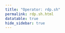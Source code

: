 ```yaml
---
title: "Operator: rdp.sh"
permalink: rdp.sh.html
datatable: true
hide_sidebar: true
---
```


<div>                        <script type="text/javascript">window.PlotlyConfig = {MathJaxConfig: 'local'};</script>
        <script charset="utf-8" src="https://cdn.plot.ly/plotly-2.20.0.min.js"></script>                <div id="3bafdcbe-79c9-4d33-848e-4b321bf825ee" class="plotly-graph-div" style="height:100%; width:100%;"></div>            <script type="text/javascript">                                    window.PLOTLYENV=window.PLOTLYENV || {};                                    if (document.getElementById("3bafdcbe-79c9-4d33-848e-4b321bf825ee")) {                    Plotly.newPlot(                        "3bafdcbe-79c9-4d33-848e-4b321bf825ee",                        [{"name":"exit probability (%)","x":["2022-04-11","2022-04-12","2022-04-13","2022-04-14","2022-04-15","2022-04-16","2022-04-17","2022-04-18","2022-04-19","2022-04-20","2022-04-21","2022-04-22","2022-04-23","2022-04-24","2022-04-25","2022-04-26","2022-04-27","2022-04-28","2022-04-29","2022-04-30","2022-05-01","2022-05-02","2022-05-03","2022-05-04","2022-05-05","2022-05-06","2022-05-07","2022-05-08","2022-05-09","2022-05-10","2022-05-11","2022-05-12","2022-05-13","2022-05-14","2022-05-15","2022-05-16","2022-05-17","2022-05-18","2022-05-19","2022-05-20","2022-05-21","2022-05-22","2022-05-23","2022-05-24","2022-05-25","2022-05-26","2022-05-27","2022-05-28","2022-05-29","2022-05-30","2022-05-31","2022-06-01","2022-06-02","2022-06-03","2022-06-04","2022-06-05","2022-06-06","2022-06-07","2022-06-08","2022-06-09","2022-06-10","2022-06-11","2022-06-12","2022-06-13","2022-06-14","2022-06-15","2022-06-16","2022-06-17","2022-06-18","2022-06-19","2022-06-20","2022-06-21","2022-06-22","2022-06-23","2022-06-24","2022-06-25","2022-06-26","2022-06-27","2022-06-28","2022-06-29","2022-06-30","2022-07-01","2022-07-02","2022-07-03","2022-07-04","2022-07-05","2022-07-06","2022-07-07","2022-07-08","2022-07-09","2022-07-10","2022-07-11","2022-07-12","2022-07-13","2022-07-14","2022-07-15","2022-07-16","2022-07-17","2022-07-18","2022-07-19","2022-07-20","2022-07-21","2022-07-22","2022-07-23","2022-07-24","2022-07-25","2022-07-26","2022-07-27","2022-07-28","2022-07-29","2022-07-30","2022-07-31","2022-08-01","2022-08-02","2022-08-03","2022-08-04","2022-08-05","2022-08-06","2022-08-07","2022-08-08","2022-08-10","2022-08-11","2022-08-12","2022-08-13","2022-08-14","2022-08-15","2022-08-16","2022-08-17","2022-08-18","2022-08-19","2022-08-20","2022-08-21","2022-08-22","2022-08-23","2022-08-24","2022-08-25","2022-08-26","2022-08-27","2022-08-28","2022-08-29","2022-08-30","2022-08-31","2022-09-01","2022-09-02","2022-09-03","2022-09-04","2022-09-05","2022-09-06","2022-09-07","2022-09-08","2022-09-09","2022-09-10","2022-09-11","2022-09-12","2022-09-13","2022-09-14","2022-09-15","2022-09-16","2022-09-17","2022-09-18","2022-09-19","2022-09-20","2022-09-21","2022-09-22","2022-09-23","2022-09-24","2022-09-25","2022-09-26","2022-09-27","2022-09-28","2022-09-29","2022-09-30","2022-10-01","2022-10-02","2022-10-03","2022-10-04","2022-10-05","2022-10-06","2022-10-07","2022-10-08","2022-10-09","2022-10-10","2022-10-11","2022-10-12","2022-10-13","2022-10-14","2022-10-15","2022-10-16","2022-10-17","2022-10-18","2022-10-19","2022-10-20","2022-10-21","2022-10-22","2022-10-23","2022-10-24","2022-10-25","2022-10-26","2022-10-27","2022-10-28","2022-10-29","2022-10-30","2022-10-31","2022-11-01","2022-11-02","2022-11-03","2022-11-04","2022-11-05","2022-11-06","2022-11-07","2022-11-08","2022-11-09","2022-11-10","2022-11-11","2022-11-12","2022-11-13","2022-11-14","2022-11-15","2022-11-16","2022-11-17","2022-11-18","2022-11-19","2022-11-20","2022-11-21","2022-11-22","2022-11-23","2022-11-24","2022-11-25","2022-11-26","2022-11-27","2022-11-28","2022-11-29","2022-11-30","2022-12-01","2022-12-02","2022-12-03","2022-12-04","2022-12-05","2022-12-06","2022-12-07","2022-12-08","2022-12-09","2022-12-10","2022-12-11","2022-12-12","2022-12-13","2022-12-14","2022-12-15","2022-12-16","2022-12-17","2022-12-18","2022-12-19","2022-12-20","2022-12-21","2022-12-22","2022-12-23","2022-12-24","2022-12-25","2022-12-26","2022-12-27","2022-12-28","2022-12-29","2022-12-30","2022-12-31","2023-01-01","2023-01-02","2023-01-03","2023-01-04","2023-01-05","2023-01-06","2023-01-07","2023-01-08","2023-01-09","2023-01-10","2023-01-11","2023-01-12","2023-01-13","2023-01-14","2023-01-15","2023-01-16","2023-01-17","2023-01-18","2023-01-19","2023-01-20","2023-01-21","2023-01-22","2023-01-23","2023-01-24","2023-01-25","2023-01-26","2023-01-27","2023-01-28","2023-01-29","2023-01-30","2023-01-31","2023-02-01","2023-02-02","2023-02-03","2023-02-04","2023-02-05","2023-02-06","2023-02-07","2023-02-08","2023-02-09","2023-02-10","2023-02-11","2023-02-12","2023-02-13","2023-02-14","2023-02-15","2023-02-16","2023-02-17","2023-02-18","2023-02-19","2023-02-20","2023-02-21","2023-02-22","2023-02-23","2023-02-24","2023-02-25","2023-02-26","2023-02-27","2023-02-28","2023-03-01","2023-03-02","2023-03-03","2023-03-04","2023-03-05","2023-03-06","2023-03-07","2023-03-08","2023-03-09","2023-03-10","2023-03-11","2023-03-12","2023-03-13","2023-03-14","2023-03-15","2023-03-16","2023-03-17","2023-03-18","2023-03-19","2023-03-20","2023-03-21","2023-03-22","2023-03-23","2023-03-24","2023-03-25","2023-03-26","2023-03-27","2023-03-28","2023-03-29","2023-03-30","2023-03-31","2023-04-01","2023-04-02","2023-04-03","2023-04-04","2023-04-05","2023-04-06","2023-04-07","2023-04-08","2023-04-09","2023-04-10","2023-04-11","2023-04-12","2023-04-13","2023-04-14","2023-04-15","2023-04-16","2023-04-17","2023-04-18","2023-04-19","2023-04-20","2023-04-21","2023-04-22","2023-04-23","2023-04-24","2023-04-25","2023-04-26","2023-04-27","2023-04-28","2023-04-29","2023-04-30","2023-05-01","2023-05-02","2023-05-03","2023-05-04","2023-05-05","2023-05-06","2023-05-07","2023-05-08","2023-05-09","2023-05-10","2023-05-11","2023-05-12","2023-05-13","2023-05-14","2023-05-15","2023-05-16","2023-05-17","2023-05-18","2023-05-19","2023-05-20","2023-05-21","2023-05-22","2023-05-23","2023-05-24","2023-05-25","2023-05-26","2023-05-27","2023-05-28","2023-05-29","2023-05-30","2023-05-31","2023-06-01","2023-06-02","2023-06-03","2023-06-04","2023-06-05","2023-06-06","2023-06-07","2023-06-08","2023-06-09","2023-06-10","2023-06-11","2023-06-12","2023-06-13","2023-06-14","2023-06-15","2023-06-16","2023-06-17","2023-06-18","2023-06-19","2023-06-20","2023-06-21","2023-06-22","2023-06-23","2023-06-25","2023-06-26","2023-06-27","2023-06-28","2023-06-29","2023-06-30","2023-07-01","2023-07-02","2023-07-03","2023-07-04","2023-07-05","2023-07-06","2023-07-07","2023-07-08","2023-07-09","2023-07-10","2023-07-11","2023-07-12","2023-07-13","2023-07-14","2023-07-15","2023-07-16","2023-07-17","2023-07-18","2023-07-19","2023-07-20","2023-07-21","2023-07-22","2023-07-23","2023-07-24","2023-07-25","2023-07-26","2023-07-27","2023-07-28","2023-07-29","2023-07-30","2023-07-31","2023-08-01","2023-08-02","2023-08-03","2023-08-04","2023-08-05","2023-08-06","2023-08-07","2023-08-08","2023-08-09","2023-08-10","2023-08-11","2023-08-12","2023-08-13","2023-08-14","2023-08-15","2023-08-16","2023-08-17","2023-08-18","2023-08-19","2023-08-20","2023-08-21","2023-08-22","2023-08-23","2023-08-24","2023-08-25","2023-08-26","2023-08-27","2023-08-28","2023-08-29","2023-08-30","2023-08-31","2023-09-01","2023-09-02","2023-09-03","2023-09-04","2023-09-05","2023-09-06","2023-09-07","2023-09-08","2023-09-09","2023-09-10","2023-09-11","2023-09-12","2023-09-13","2023-09-14","2023-09-15","2023-09-16","2023-09-17","2023-09-18"],"y":[0.0,0.0,0.0,0.0,0.0,0.0,0.0,0.0,0.0,0.0,0.0,0.0,0.0,0.0,0.0,0.0,0.0,0.0,0.0,0.0,0.0,0.0,0.0,0.0,0.0,0.0,0.0,0.0,0.0,0.0,0.0,0.0,0.0,0.0,0.0,0.0,0.0,0.0,0.0,0.0,0.0,0.0,0.0,0.0,0.0,0.0,0.0,0.0,0.0,0.0,0.0,0.0,0.0,0.0,0.0,0.0,0.0,0.0,0.0,0.0,0.0,0.0,0.0,0.0,0.0,0.0,0.0,0.0,0.0,0.0,0.0,0.0,0.0,0.0,0.0,0.0,0.0,0.0,0.0,0.0,0.0,0.0,0.0,0.0,0.0,0.0,0.0,0.0,0.0,0.0,0.0,0.0,0.0,0.0,0.0,0.0,0.0,0.0,0.0,0.0,0.0,0.0,0.0,0.0,0.0,0.0,0.0,0.0,0.0,0.0,0.0,0.0,0.0,0.0,0.0,0.0,0.0,0.0,0.0,0.0,0.0,0.0,0.0,0.0,0.0,0.0,0.0,0.0,0.0,0.0,0.0,0.0,0.0,0.0,0.0,0.0,0.0,0.0,0.0,0.0,0.0,0.0,0.0,0.0,0.0,0.0,0.0,0.0,0.0,0.0,0.0,0.0,0.0,0.0,0.0,0.0,0.0,0.0,0.0,0.0,0.0,0.0,0.0,0.0,0.0,0.0,0.0,0.0,0.0,0.0,0.0,0.0,0.0,0.0,0.0,0.0,0.0,0.0,0.0,0.0,0.0,0.0,0.0,0.0,0.0,0.0,0.0,0.0,0.0,0.0,0.0,0.0,0.0,0.0,0.0,0.0,0.0,0.0,0.0,0.0,0.0,0.0,0.0,0.0,0.0,0.0,0.0,0.0,0.0,0.0,0.0,0.0,0.0,0.0,0.0,0.0,0.0,0.0,0.0,0.0,0.0,0.0,0.0,0.0,0.0,0.0,0.0,0.0,0.0,0.0,0.0,0.0,0.0,0.0,0.0,0.0,0.0,0.0,0.0,0.0,0.0,0.0,0.0,0.0,0.0,0.0,0.0,0.0,0.0,0.0,0.0,0.0,0.0,0.0,0.0,0.0,0.0,0.0,0.0,0.0,0.0,0.0,0.0,0.0,0.0,0.0,0.0,0.0,0.0,0.0,0.0,0.0,0.0,0.0,0.0,0.0,0.0,0.0,0.0,0.0,0.0,0.0,0.0,0.0,0.0,0.0,0.0,0.0,0.0,0.0,0.0,0.0,0.0,0.0,0.0,0.0,0.0,0.0,0.0,0.0,0.0,0.0,0.0,0.0,0.0,0.0,0.0,0.0,0.0,0.0,0.0,0.0,0.0,0.0,0.0,0.0,0.0,0.0,0.0,0.0,0.0,0.0,0.0,0.0,0.0,0.0,0.0,0.0,0.0,0.0,0.0,0.0,0.0,0.0,0.0,0.0,0.0,0.0,0.0,0.0,0.0,0.0,0.0,0.0,0.0,0.0,0.0,0.0,0.0,0.0,0.0,0.0,0.0,0.0,0.0,0.0,0.0,0.0,0.0,0.0,0.0,0.0,0.0,0.0,0.0,0.0,0.0,0.0,0.0,0.0,0.0,0.0,0.0,0.0,0.0,0.0,0.0,0.0,0.0,0.0,0.0,0.0,0.0,0.0,0.0,0.0,0.0,0.0,0.0,0.0,0.0,0.0,0.0,0.0,0.0,0.0,0.0,0.0,0.0,0.0,0.0,0.0,0.0,0.0,0.0,0.0,0.0,0.0,0.0,0.0,0.0,0.0,0.0,0.0,0.0,0.0,0.0,0.0,0.0,0.0,0.0,0.0,0.0,0.0,0.0,0.0,0.0,0.0,0.0,0.0,0.0,0.0,0.0,0.0,0.0,0.0,0.0,0.0,0.0,0.0,0.0,0.0,0.0,0.0,0.0,0.0,0.0,0.0,0.0,0.0,0.0,0.0,0.0,0.0,0.0,0.0,0.0,0.0,0.0,0.0,0.0,0.0,0.0,0.0,0.0,0.0,0.0,0.0,0.0,0.0,0.0,0.0,0.0,0.0,0.0,0.0,0.0,0.0,0.0,0.0,0.0,0.0,0.0,0.0,0.0,0.0,0.0,0.0,0.0,0.0,0.0,0.0,0.0,0.0,0.0,0.0,0.0,0.0,0.0,0.0,0.0,0.0,0.0,0.0,0.0,0.0,0.0,0.0,0.0,0.0,0.0,0.0,0.0,0.0,0.0,0.0,0.0,0.0,0.0,0.0,0.0,0.0,0.0,0.0],"type":"scatter","xaxis":"x","yaxis":"y"},{"name":"guard probability (%)","x":["2022-04-11","2022-04-12","2022-04-13","2022-04-14","2022-04-15","2022-04-16","2022-04-17","2022-04-18","2022-04-19","2022-04-20","2022-04-21","2022-04-22","2022-04-23","2022-04-24","2022-04-25","2022-04-26","2022-04-27","2022-04-28","2022-04-29","2022-04-30","2022-05-01","2022-05-02","2022-05-03","2022-05-04","2022-05-05","2022-05-06","2022-05-07","2022-05-08","2022-05-09","2022-05-10","2022-05-11","2022-05-12","2022-05-13","2022-05-14","2022-05-15","2022-05-16","2022-05-17","2022-05-18","2022-05-19","2022-05-20","2022-05-21","2022-05-22","2022-05-23","2022-05-24","2022-05-25","2022-05-26","2022-05-27","2022-05-28","2022-05-29","2022-05-30","2022-05-31","2022-06-01","2022-06-02","2022-06-03","2022-06-04","2022-06-05","2022-06-06","2022-06-07","2022-06-08","2022-06-09","2022-06-10","2022-06-11","2022-06-12","2022-06-13","2022-06-14","2022-06-15","2022-06-16","2022-06-17","2022-06-18","2022-06-19","2022-06-20","2022-06-21","2022-06-22","2022-06-23","2022-06-24","2022-06-25","2022-06-26","2022-06-27","2022-06-28","2022-06-29","2022-06-30","2022-07-01","2022-07-02","2022-07-03","2022-07-04","2022-07-05","2022-07-06","2022-07-07","2022-07-08","2022-07-09","2022-07-10","2022-07-11","2022-07-12","2022-07-13","2022-07-14","2022-07-15","2022-07-16","2022-07-17","2022-07-18","2022-07-19","2022-07-20","2022-07-21","2022-07-22","2022-07-23","2022-07-24","2022-07-25","2022-07-26","2022-07-27","2022-07-28","2022-07-29","2022-07-30","2022-07-31","2022-08-01","2022-08-02","2022-08-03","2022-08-04","2022-08-05","2022-08-06","2022-08-07","2022-08-08","2022-08-10","2022-08-11","2022-08-12","2022-08-13","2022-08-14","2022-08-15","2022-08-16","2022-08-17","2022-08-18","2022-08-19","2022-08-20","2022-08-21","2022-08-22","2022-08-23","2022-08-24","2022-08-25","2022-08-26","2022-08-27","2022-08-28","2022-08-29","2022-08-30","2022-08-31","2022-09-01","2022-09-02","2022-09-03","2022-09-04","2022-09-05","2022-09-06","2022-09-07","2022-09-08","2022-09-09","2022-09-10","2022-09-11","2022-09-12","2022-09-13","2022-09-14","2022-09-15","2022-09-16","2022-09-17","2022-09-18","2022-09-19","2022-09-20","2022-09-21","2022-09-22","2022-09-23","2022-09-24","2022-09-25","2022-09-26","2022-09-27","2022-09-28","2022-09-29","2022-09-30","2022-10-01","2022-10-02","2022-10-03","2022-10-04","2022-10-05","2022-10-06","2022-10-07","2022-10-08","2022-10-09","2022-10-10","2022-10-11","2022-10-12","2022-10-13","2022-10-14","2022-10-15","2022-10-16","2022-10-17","2022-10-18","2022-10-19","2022-10-20","2022-10-21","2022-10-22","2022-10-23","2022-10-24","2022-10-25","2022-10-26","2022-10-27","2022-10-28","2022-10-29","2022-10-30","2022-10-31","2022-11-01","2022-11-02","2022-11-03","2022-11-04","2022-11-05","2022-11-06","2022-11-07","2022-11-08","2022-11-09","2022-11-10","2022-11-11","2022-11-12","2022-11-13","2022-11-14","2022-11-15","2022-11-16","2022-11-17","2022-11-18","2022-11-19","2022-11-20","2022-11-21","2022-11-22","2022-11-23","2022-11-24","2022-11-25","2022-11-26","2022-11-27","2022-11-28","2022-11-29","2022-11-30","2022-12-01","2022-12-02","2022-12-03","2022-12-04","2022-12-05","2022-12-06","2022-12-07","2022-12-08","2022-12-09","2022-12-10","2022-12-11","2022-12-12","2022-12-13","2022-12-14","2022-12-15","2022-12-16","2022-12-17","2022-12-18","2022-12-19","2022-12-20","2022-12-21","2022-12-22","2022-12-23","2022-12-24","2022-12-25","2022-12-26","2022-12-27","2022-12-28","2022-12-29","2022-12-30","2022-12-31","2023-01-01","2023-01-02","2023-01-03","2023-01-04","2023-01-05","2023-01-06","2023-01-07","2023-01-08","2023-01-09","2023-01-10","2023-01-11","2023-01-12","2023-01-13","2023-01-14","2023-01-15","2023-01-16","2023-01-17","2023-01-18","2023-01-19","2023-01-20","2023-01-21","2023-01-22","2023-01-23","2023-01-24","2023-01-25","2023-01-26","2023-01-27","2023-01-28","2023-01-29","2023-01-30","2023-01-31","2023-02-01","2023-02-02","2023-02-03","2023-02-04","2023-02-05","2023-02-06","2023-02-07","2023-02-08","2023-02-09","2023-02-10","2023-02-11","2023-02-12","2023-02-13","2023-02-14","2023-02-15","2023-02-16","2023-02-17","2023-02-18","2023-02-19","2023-02-20","2023-02-21","2023-02-22","2023-02-23","2023-02-24","2023-02-25","2023-02-26","2023-02-27","2023-02-28","2023-03-01","2023-03-02","2023-03-03","2023-03-04","2023-03-05","2023-03-06","2023-03-07","2023-03-08","2023-03-09","2023-03-10","2023-03-11","2023-03-12","2023-03-13","2023-03-14","2023-03-15","2023-03-16","2023-03-17","2023-03-18","2023-03-19","2023-03-20","2023-03-21","2023-03-22","2023-03-23","2023-03-24","2023-03-25","2023-03-26","2023-03-27","2023-03-28","2023-03-29","2023-03-30","2023-03-31","2023-04-01","2023-04-02","2023-04-03","2023-04-04","2023-04-05","2023-04-06","2023-04-07","2023-04-08","2023-04-09","2023-04-10","2023-04-11","2023-04-12","2023-04-13","2023-04-14","2023-04-15","2023-04-16","2023-04-17","2023-04-18","2023-04-19","2023-04-20","2023-04-21","2023-04-22","2023-04-23","2023-04-24","2023-04-25","2023-04-26","2023-04-27","2023-04-28","2023-04-29","2023-04-30","2023-05-01","2023-05-02","2023-05-03","2023-05-04","2023-05-05","2023-05-06","2023-05-07","2023-05-08","2023-05-09","2023-05-10","2023-05-11","2023-05-12","2023-05-13","2023-05-14","2023-05-15","2023-05-16","2023-05-17","2023-05-18","2023-05-19","2023-05-20","2023-05-21","2023-05-22","2023-05-23","2023-05-24","2023-05-25","2023-05-26","2023-05-27","2023-05-28","2023-05-29","2023-05-30","2023-05-31","2023-06-01","2023-06-02","2023-06-03","2023-06-04","2023-06-05","2023-06-06","2023-06-07","2023-06-08","2023-06-09","2023-06-10","2023-06-11","2023-06-12","2023-06-13","2023-06-14","2023-06-15","2023-06-16","2023-06-17","2023-06-18","2023-06-19","2023-06-20","2023-06-21","2023-06-22","2023-06-23","2023-06-25","2023-06-26","2023-06-27","2023-06-28","2023-06-29","2023-06-30","2023-07-01","2023-07-02","2023-07-03","2023-07-04","2023-07-05","2023-07-06","2023-07-07","2023-07-08","2023-07-09","2023-07-10","2023-07-11","2023-07-12","2023-07-13","2023-07-14","2023-07-15","2023-07-16","2023-07-17","2023-07-18","2023-07-19","2023-07-20","2023-07-21","2023-07-22","2023-07-23","2023-07-24","2023-07-25","2023-07-26","2023-07-27","2023-07-28","2023-07-29","2023-07-30","2023-07-31","2023-08-01","2023-08-02","2023-08-03","2023-08-04","2023-08-05","2023-08-06","2023-08-07","2023-08-08","2023-08-09","2023-08-10","2023-08-11","2023-08-12","2023-08-13","2023-08-14","2023-08-15","2023-08-16","2023-08-17","2023-08-18","2023-08-19","2023-08-20","2023-08-21","2023-08-22","2023-08-23","2023-08-24","2023-08-25","2023-08-26","2023-08-27","2023-08-28","2023-08-29","2023-08-30","2023-08-31","2023-09-01","2023-09-02","2023-09-03","2023-09-04","2023-09-05","2023-09-06","2023-09-07","2023-09-08","2023-09-09","2023-09-10","2023-09-11","2023-09-12","2023-09-13","2023-09-14","2023-09-15","2023-09-16","2023-09-17","2023-09-18"],"y":[0.0,0.0,0.0,0.0,0.0,0.0,0.0,0.0,0.59,0.94,1.11,1.15,1.18,1.19,1.41,1.46,1.55,1.7,1.66,1.65,1.65,1.61,1.62,1.64,1.64,1.61,1.54,1.47,1.45,1.45,1.38,1.37,1.27,1.24,1.17,1.22,1.2,1.19,1.15,1.22,1.25,1.22,1.21,1.19,1.22,1.18,1.19,1.2,1.19,1.11,1.13,1.07,1.11,1.12,1.11,1.14,1.13,0.78,0.74,0.73,0.0,0.01,0.01,0.01,0.01,0.01,0.01,0.01,0.01,0.01,0.01,0.01,0.02,0.03,0.04,0.72,0.74,0.85,0.91,0.9,0.87,0.85,0.87,0.83,0.73,0.69,0.66,0.64,0.72,0.67,0.67,0.62,0.58,0.6,0.62,0.63,0.62,0.64,0.62,0.61,0.59,0.61,0.63,0.66,0.68,0.64,0.67,0.67,0.61,0.63,0.63,0.6,0.6,0.65,0.68,0.7,0.68,0.68,0.66,0.63,0.65,0.66,0.65,0.64,0.61,0.62,0.59,0.59,0.59,0.61,0.62,0.59,0.56,0.55,0.52,0.53,0.51,0.51,0.5,0.5,0.5,0.49,0.5,0.5,0.51,0.5,0.5,0.54,0.56,0.59,0.6,0.52,0.47,0.43,0.41,0.42,0.41,0.43,0.44,0.44,0.44,0.45,0.43,0.42,0.41,0.39,0.39,0.39,0.41,0.42,0.43,0.46,0.55,0.58,0.62,0.62,0.67,0.55,0.59,0.58,0.63,0.6,0.62,0.6,0.52,0.5,0.31,0.31,0.3,0.3,0.28,0.32,0.28,0.29,0.26,0.27,0.24,0.25,0.23,0.23,0.25,0.31,0.36,0.34,0.27,0.26,0.32,0.37,0.37,0.39,0.39,0.21,0.18,0.17,0.19,0.2,0.21,0.22,0.26,0.28,0.29,0.27,0.3,0.07,0.07,0.07,0.2,0.16,0.15,0.27,0.28,0.27,0.28,0.27,0.28,0.29,0.31,0.3,0.31,0.28,0.27,0.24,0.3,0.29,0.31,0.3,0.24,0.23,0.2,0.0,0.0,0.0,0.0,0.0,0.0,0.0,0.0,0.0,0.0,0.0,0.0,0.0,0.0,0.19,0.24,0.24,0.21,0.21,0.21,0.23,0.23,0.22,0.29,0.28,0.27,0.25,0.26,0.17,0.17,0.18,0.18,0.17,0.17,0.17,0.17,0.16,0.16,0.17,0.19,0.19,0.18,0.23,0.29,0.28,0.26,0.26,0.24,0.25,0.25,0.26,0.27,0.29,0.3,0.29,0.3,0.31,0.32,0.32,0.35,0.35,0.34,0.37,0.38,0.41,0.42,0.44,0.43,0.44,0.45,0.53,0.63,0.84,0.78,0.83,0.86,1.01,1.19,1.21,1.23,1.2,1.21,1.14,1.07,1.03,1.01,1.04,0.86,0.96,0.92,0.9,0.98,0.93,0.99,0.92,0.86,0.81,0.7,0.75,0.75,0.74,0.68,0.64,0.63,0.62,0.61,0.62,0.61,0.6,0.61,0.62,0.71,0.68,0.72,0.71,0.68,0.66,0.65,0.61,0.61,0.59,0.57,0.56,0.57,0.53,0.51,0.5,0.5,0.5,0.5,0.49,0.47,0.47,0.52,0.53,0.53,0.52,0.46,0.52,0.45,0.44,0.43,0.4,0.4,0.41,0.4,0.4,0.4,0.41,0.41,0.41,0.43,0.42,0.44,0.46,0.45,0.45,0.46,0.44,0.42,0.41,0.4,0.41,0.41,0.41,0.42,0.42,0.42,0.43,0.46,0.44,0.47,0.5,0.51,0.5,0.5,0.5,0.47,0.47,0.41,0.46,0.47,0.57,0.5,0.74,0.85,0.86,0.86,0.87,0.94,0.88,0.92,0.9,0.91,0.93,0.89,0.88,0.87,0.85,0.87,0.87,0.87,0.92,0.94,0.89,0.87,0.86,0.95,0.86,0.99,0.98,1.0,1.0,0.98,0.99,0.98,0.96,1.0,0.98,0.95,0.89,2.1,2.06,2.01,1.94,1.96,1.96,1.92,1.75,1.69,1.63,1.61,1.59,1.6,1.6,1.41,1.41,1.43,1.46,1.43,1.42,1.4,1.46,1.43,1.42,1.36,1.36,1.38,1.4,1.44,1.45,1.52,1.56,1.54,1.55,1.63,1.58,1.54,1.54,1.5,1.53,1.54,1.58,1.56,1.79,1.48,1.44,1.39,1.39,1.31,1.29,1.23,1.21,1.2,1.23],"type":"scatter","xaxis":"x","yaxis":"y"},{"name":"advertised bandwidth","x":["2022-04-11","2022-04-12","2022-04-13","2022-04-14","2022-04-15","2022-04-16","2022-04-17","2022-04-18","2022-04-19","2022-04-20","2022-04-21","2022-04-22","2022-04-23","2022-04-24","2022-04-25","2022-04-26","2022-04-27","2022-04-28","2022-04-29","2022-04-30","2022-05-01","2022-05-02","2022-05-03","2022-05-04","2022-05-05","2022-05-06","2022-05-07","2022-05-08","2022-05-09","2022-05-10","2022-05-11","2022-05-12","2022-05-13","2022-05-14","2022-05-15","2022-05-16","2022-05-17","2022-05-18","2022-05-19","2022-05-20","2022-05-21","2022-05-22","2022-05-23","2022-05-24","2022-05-25","2022-05-26","2022-05-27","2022-05-28","2022-05-29","2022-05-30","2022-05-31","2022-06-01","2022-06-02","2022-06-03","2022-06-04","2022-06-05","2022-06-06","2022-06-07","2022-06-08","2022-06-09","2022-06-10","2022-06-11","2022-06-12","2022-06-13","2022-06-14","2022-06-15","2022-06-16","2022-06-17","2022-06-18","2022-06-19","2022-06-20","2022-06-21","2022-06-22","2022-06-23","2022-06-24","2022-06-25","2022-06-26","2022-06-27","2022-06-28","2022-06-29","2022-06-30","2022-07-01","2022-07-02","2022-07-03","2022-07-04","2022-07-05","2022-07-06","2022-07-07","2022-07-08","2022-07-09","2022-07-10","2022-07-11","2022-07-12","2022-07-13","2022-07-14","2022-07-15","2022-07-16","2022-07-17","2022-07-18","2022-07-19","2022-07-20","2022-07-21","2022-07-22","2022-07-23","2022-07-24","2022-07-25","2022-07-26","2022-07-27","2022-07-28","2022-07-29","2022-07-30","2022-07-31","2022-08-01","2022-08-02","2022-08-03","2022-08-04","2022-08-05","2022-08-06","2022-08-07","2022-08-08","2022-08-10","2022-08-11","2022-08-12","2022-08-13","2022-08-14","2022-08-15","2022-08-16","2022-08-17","2022-08-18","2022-08-19","2022-08-20","2022-08-21","2022-08-22","2022-08-23","2022-08-24","2022-08-25","2022-08-26","2022-08-27","2022-08-28","2022-08-29","2022-08-30","2022-08-31","2022-09-01","2022-09-02","2022-09-03","2022-09-04","2022-09-05","2022-09-06","2022-09-07","2022-09-08","2022-09-09","2022-09-10","2022-09-11","2022-09-12","2022-09-13","2022-09-14","2022-09-15","2022-09-16","2022-09-17","2022-09-18","2022-09-19","2022-09-20","2022-09-21","2022-09-22","2022-09-23","2022-09-24","2022-09-25","2022-09-26","2022-09-27","2022-09-28","2022-09-29","2022-09-30","2022-10-01","2022-10-02","2022-10-03","2022-10-04","2022-10-05","2022-10-06","2022-10-07","2022-10-08","2022-10-09","2022-10-10","2022-10-11","2022-10-12","2022-10-13","2022-10-14","2022-10-15","2022-10-16","2022-10-17","2022-10-18","2022-10-19","2022-10-20","2022-10-21","2022-10-22","2022-10-23","2022-10-24","2022-10-25","2022-10-26","2022-10-27","2022-10-28","2022-10-29","2022-10-30","2022-10-31","2022-11-01","2022-11-02","2022-11-03","2022-11-04","2022-11-05","2022-11-06","2022-11-07","2022-11-08","2022-11-09","2022-11-10","2022-11-11","2022-11-12","2022-11-13","2022-11-14","2022-11-15","2022-11-16","2022-11-17","2022-11-18","2022-11-19","2022-11-20","2022-11-21","2022-11-22","2022-11-23","2022-11-24","2022-11-25","2022-11-26","2022-11-27","2022-11-28","2022-11-29","2022-11-30","2022-12-01","2022-12-02","2022-12-03","2022-12-04","2022-12-05","2022-12-06","2022-12-07","2022-12-08","2022-12-09","2022-12-10","2022-12-11","2022-12-12","2022-12-13","2022-12-14","2022-12-15","2022-12-16","2022-12-17","2022-12-18","2022-12-19","2022-12-20","2022-12-21","2022-12-22","2022-12-23","2022-12-24","2022-12-25","2022-12-26","2022-12-27","2022-12-28","2022-12-29","2022-12-30","2022-12-31","2023-01-01","2023-01-02","2023-01-03","2023-01-04","2023-01-05","2023-01-06","2023-01-07","2023-01-08","2023-01-09","2023-01-10","2023-01-11","2023-01-12","2023-01-13","2023-01-14","2023-01-15","2023-01-16","2023-01-17","2023-01-18","2023-01-19","2023-01-20","2023-01-21","2023-01-22","2023-01-23","2023-01-24","2023-01-25","2023-01-26","2023-01-27","2023-01-28","2023-01-29","2023-01-30","2023-01-31","2023-02-01","2023-02-02","2023-02-03","2023-02-04","2023-02-05","2023-02-06","2023-02-07","2023-02-08","2023-02-09","2023-02-10","2023-02-11","2023-02-12","2023-02-13","2023-02-14","2023-02-15","2023-02-16","2023-02-17","2023-02-18","2023-02-19","2023-02-20","2023-02-21","2023-02-22","2023-02-23","2023-02-24","2023-02-25","2023-02-26","2023-02-27","2023-02-28","2023-03-01","2023-03-02","2023-03-03","2023-03-04","2023-03-05","2023-03-06","2023-03-07","2023-03-08","2023-03-09","2023-03-10","2023-03-11","2023-03-12","2023-03-13","2023-03-14","2023-03-15","2023-03-16","2023-03-17","2023-03-18","2023-03-19","2023-03-20","2023-03-21","2023-03-22","2023-03-23","2023-03-24","2023-03-25","2023-03-26","2023-03-27","2023-03-28","2023-03-29","2023-03-30","2023-03-31","2023-04-01","2023-04-02","2023-04-03","2023-04-04","2023-04-05","2023-04-06","2023-04-07","2023-04-08","2023-04-09","2023-04-10","2023-04-11","2023-04-12","2023-04-13","2023-04-14","2023-04-15","2023-04-16","2023-04-17","2023-04-18","2023-04-19","2023-04-20","2023-04-21","2023-04-22","2023-04-23","2023-04-24","2023-04-25","2023-04-26","2023-04-27","2023-04-28","2023-04-29","2023-04-30","2023-05-01","2023-05-02","2023-05-03","2023-05-04","2023-05-05","2023-05-06","2023-05-07","2023-05-08","2023-05-09","2023-05-10","2023-05-11","2023-05-12","2023-05-13","2023-05-14","2023-05-15","2023-05-16","2023-05-17","2023-05-18","2023-05-19","2023-05-20","2023-05-21","2023-05-22","2023-05-23","2023-05-24","2023-05-25","2023-05-26","2023-05-27","2023-05-28","2023-05-29","2023-05-30","2023-05-31","2023-06-01","2023-06-02","2023-06-03","2023-06-04","2023-06-05","2023-06-06","2023-06-07","2023-06-08","2023-06-09","2023-06-10","2023-06-11","2023-06-12","2023-06-13","2023-06-14","2023-06-15","2023-06-16","2023-06-17","2023-06-18","2023-06-19","2023-06-20","2023-06-21","2023-06-22","2023-06-23","2023-06-25","2023-06-26","2023-06-27","2023-06-28","2023-06-29","2023-06-30","2023-07-01","2023-07-02","2023-07-03","2023-07-04","2023-07-05","2023-07-06","2023-07-07","2023-07-08","2023-07-09","2023-07-10","2023-07-11","2023-07-12","2023-07-13","2023-07-14","2023-07-15","2023-07-16","2023-07-17","2023-07-18","2023-07-19","2023-07-20","2023-07-21","2023-07-22","2023-07-23","2023-07-24","2023-07-25","2023-07-26","2023-07-27","2023-07-28","2023-07-29","2023-07-30","2023-07-31","2023-08-01","2023-08-02","2023-08-03","2023-08-04","2023-08-05","2023-08-06","2023-08-07","2023-08-08","2023-08-09","2023-08-10","2023-08-11","2023-08-12","2023-08-13","2023-08-14","2023-08-15","2023-08-16","2023-08-17","2023-08-18","2023-08-19","2023-08-20","2023-08-21","2023-08-22","2023-08-23","2023-08-24","2023-08-25","2023-08-26","2023-08-27","2023-08-28","2023-08-29","2023-08-30","2023-08-31","2023-09-01","2023-09-02","2023-09-03","2023-09-04","2023-09-05","2023-09-06","2023-09-07","2023-09-08","2023-09-09","2023-09-10","2023-09-11","2023-09-12","2023-09-13","2023-09-14","2023-09-15","2023-09-16","2023-09-17","2023-09-18"],"y":[0.0,0.31,0.49,0.72,1.04,1.37,1.7,2.25,2.62,3.02,3.27,3.4,3.4,3.46,4.39,4.91,5.5,5.52,5.52,5.49,5.52,5.33,5.32,5.33,5.33,5.1,4.8,4.79,4.76,4.67,4.55,4.17,4.15,3.92,4.14,4.11,4.13,4.2,4.16,4.81,4.78,4.78,4.79,4.77,4.68,4.69,4.84,4.84,4.79,4.5,4.45,4.91,4.91,4.91,4.9,4.78,4.12,4.15,4.15,4.07,4.07,4.07,4.07,4.07,2.83,2.83,2.83,0.08,0.26,0.38,0.79,0.85,1.01,1.44,2.56,2.77,3.32,3.42,3.42,3.42,3.43,3.38,3.29,3.15,3.15,2.96,2.75,2.79,2.64,2.7,2.57,2.54,2.42,2.5,2.61,2.73,2.73,2.76,2.65,2.65,2.63,2.59,2.47,2.51,2.6,2.58,2.58,2.57,2.42,2.49,2.45,2.45,2.62,2.73,2.91,2.99,2.99,2.85,2.8,2.6,2.93,2.99,2.95,3.0,3.04,2.88,3.03,3.04,3.1,2.97,2.95,2.86,2.81,2.61,2.66,2.66,2.77,2.77,2.7,2.91,2.94,2.92,2.9,2.95,2.78,2.63,2.64,2.63,2.61,2.5,2.27,2.27,2.13,2.09,2.09,2.21,2.21,2.23,2.2,2.09,2.05,1.91,1.9,1.88,1.77,1.82,1.9,1.9,2.03,2.06,2.48,2.68,2.72,2.72,2.71,2.68,2.31,2.45,2.52,2.66,2.71,2.71,2.66,2.61,2.28,2.13,2.16,2.16,2.15,2.11,2.09,2.05,2.09,1.43,1.33,1.31,1.33,1.35,1.29,1.32,1.49,1.54,1.55,1.6,1.63,1.65,1.57,1.57,1.5,1.85,1.83,1.9,1.94,2.01,2.06,2.14,2.14,2.38,1.88,1.89,1.89,1.89,1.86,1.7,1.62,1.56,1.66,1.59,1.58,1.66,1.93,1.95,2.02,2.31,2.45,2.44,2.66,2.76,2.74,2.74,2.69,2.69,2.8,2.66,2.64,2.55,2.61,2.43,2.5,2.5,2.07,2.11,2.32,2.29,2.36,2.32,2.31,2.33,2.33,2.31,2.29,2.34,2.27,2.26,2.17,1.99,1.92,1.86,2.11,2.11,2.12,2.12,2.12,2.04,1.97,2.01,1.9,2.02,2.11,2.13,2.16,2.14,2.13,2.1,2.13,2.31,2.4,2.43,2.54,2.39,2.57,2.5,2.47,2.32,2.27,2.19,2.23,2.24,2.29,2.31,2.34,2.38,2.27,2.21,2.24,2.33,2.26,2.49,2.51,2.51,2.42,2.72,2.71,2.76,2.81,2.94,2.77,2.92,3.15,3.63,3.82,3.85,3.8,3.73,4.81,5.82,6.06,6.24,6.28,6.23,6.19,5.91,5.57,4.94,4.86,4.58,4.64,3.94,3.97,4.3,4.35,4.34,4.36,4.16,3.5,3.5,3.37,3.37,3.37,3.1,2.86,2.87,2.88,2.8,2.79,2.8,2.75,2.64,2.9,3.36,3.36,3.31,3.3,3.01,2.96,2.99,2.99,2.98,2.98,2.87,2.8,2.69,2.6,2.54,2.59,2.58,2.58,2.58,2.52,2.54,2.51,2.43,2.57,2.44,2.44,2.64,2.64,2.59,2.54,2.49,2.42,2.39,2.43,2.43,2.43,2.36,2.26,2.32,2.3,2.3,2.42,2.44,2.73,2.73,2.73,2.69,2.47,2.31,2.29,2.31,2.28,2.31,2.41,2.41,2.43,2.42,2.42,2.4,2.45,2.49,2.45,2.74,2.74,2.77,2.79,2.62,3.09,3.06,2.98,3.39,3.39,3.81,3.85,3.95,3.96,4.03,4.08,4.25,4.64,5.14,5.13,5.16,5.13,4.92,4.79,4.57,4.06,4.19,4.26,4.28,4.27,4.26,4.01,3.99,3.97,4.35,4.49,4.66,4.72,4.72,4.83,4.54,4.7,6.99,7.11,7.31,8.8,8.82,8.98,10.27,10.22,10.54,10.64,10.82,10.82,10.2,10.17,9.76,9.09,9.14,9.08,9.03,8.83,9.04,9.04,9.08,8.97,8.8,8.84,8.76,7.79,7.71,7.52,7.47,7.39,7.33,7.39,7.54,7.91,8.2,8.27,8.15,8.25,8.22,8.0,7.72,7.78,7.91,8.3,8.41,8.89,8.89,8.92,9.53,10.18,10.05,10.12,10.1,9.83,9.44,8.53,8.19,8.25,8.31],"type":"scatter","xaxis":"x","yaxis":"y2"}],                        {"template":{"data":{"histogram2dcontour":[{"type":"histogram2dcontour","colorbar":{"outlinewidth":0,"ticks":""},"colorscale":[[0.0,"#0d0887"],[0.1111111111111111,"#46039f"],[0.2222222222222222,"#7201a8"],[0.3333333333333333,"#9c179e"],[0.4444444444444444,"#bd3786"],[0.5555555555555556,"#d8576b"],[0.6666666666666666,"#ed7953"],[0.7777777777777778,"#fb9f3a"],[0.8888888888888888,"#fdca26"],[1.0,"#f0f921"]]}],"choropleth":[{"type":"choropleth","colorbar":{"outlinewidth":0,"ticks":""}}],"histogram2d":[{"type":"histogram2d","colorbar":{"outlinewidth":0,"ticks":""},"colorscale":[[0.0,"#0d0887"],[0.1111111111111111,"#46039f"],[0.2222222222222222,"#7201a8"],[0.3333333333333333,"#9c179e"],[0.4444444444444444,"#bd3786"],[0.5555555555555556,"#d8576b"],[0.6666666666666666,"#ed7953"],[0.7777777777777778,"#fb9f3a"],[0.8888888888888888,"#fdca26"],[1.0,"#f0f921"]]}],"heatmap":[{"type":"heatmap","colorbar":{"outlinewidth":0,"ticks":""},"colorscale":[[0.0,"#0d0887"],[0.1111111111111111,"#46039f"],[0.2222222222222222,"#7201a8"],[0.3333333333333333,"#9c179e"],[0.4444444444444444,"#bd3786"],[0.5555555555555556,"#d8576b"],[0.6666666666666666,"#ed7953"],[0.7777777777777778,"#fb9f3a"],[0.8888888888888888,"#fdca26"],[1.0,"#f0f921"]]}],"heatmapgl":[{"type":"heatmapgl","colorbar":{"outlinewidth":0,"ticks":""},"colorscale":[[0.0,"#0d0887"],[0.1111111111111111,"#46039f"],[0.2222222222222222,"#7201a8"],[0.3333333333333333,"#9c179e"],[0.4444444444444444,"#bd3786"],[0.5555555555555556,"#d8576b"],[0.6666666666666666,"#ed7953"],[0.7777777777777778,"#fb9f3a"],[0.8888888888888888,"#fdca26"],[1.0,"#f0f921"]]}],"contourcarpet":[{"type":"contourcarpet","colorbar":{"outlinewidth":0,"ticks":""}}],"contour":[{"type":"contour","colorbar":{"outlinewidth":0,"ticks":""},"colorscale":[[0.0,"#0d0887"],[0.1111111111111111,"#46039f"],[0.2222222222222222,"#7201a8"],[0.3333333333333333,"#9c179e"],[0.4444444444444444,"#bd3786"],[0.5555555555555556,"#d8576b"],[0.6666666666666666,"#ed7953"],[0.7777777777777778,"#fb9f3a"],[0.8888888888888888,"#fdca26"],[1.0,"#f0f921"]]}],"surface":[{"type":"surface","colorbar":{"outlinewidth":0,"ticks":""},"colorscale":[[0.0,"#0d0887"],[0.1111111111111111,"#46039f"],[0.2222222222222222,"#7201a8"],[0.3333333333333333,"#9c179e"],[0.4444444444444444,"#bd3786"],[0.5555555555555556,"#d8576b"],[0.6666666666666666,"#ed7953"],[0.7777777777777778,"#fb9f3a"],[0.8888888888888888,"#fdca26"],[1.0,"#f0f921"]]}],"mesh3d":[{"type":"mesh3d","colorbar":{"outlinewidth":0,"ticks":""}}],"scatter":[{"fillpattern":{"fillmode":"overlay","size":10,"solidity":0.2},"type":"scatter"}],"parcoords":[{"type":"parcoords","line":{"colorbar":{"outlinewidth":0,"ticks":""}}}],"scatterpolargl":[{"type":"scatterpolargl","marker":{"colorbar":{"outlinewidth":0,"ticks":""}}}],"bar":[{"error_x":{"color":"#2a3f5f"},"error_y":{"color":"#2a3f5f"},"marker":{"line":{"color":"#E5ECF6","width":0.5},"pattern":{"fillmode":"overlay","size":10,"solidity":0.2}},"type":"bar"}],"scattergeo":[{"type":"scattergeo","marker":{"colorbar":{"outlinewidth":0,"ticks":""}}}],"scatterpolar":[{"type":"scatterpolar","marker":{"colorbar":{"outlinewidth":0,"ticks":""}}}],"histogram":[{"marker":{"pattern":{"fillmode":"overlay","size":10,"solidity":0.2}},"type":"histogram"}],"scattergl":[{"type":"scattergl","marker":{"colorbar":{"outlinewidth":0,"ticks":""}}}],"scatter3d":[{"type":"scatter3d","line":{"colorbar":{"outlinewidth":0,"ticks":""}},"marker":{"colorbar":{"outlinewidth":0,"ticks":""}}}],"scattermapbox":[{"type":"scattermapbox","marker":{"colorbar":{"outlinewidth":0,"ticks":""}}}],"scatterternary":[{"type":"scatterternary","marker":{"colorbar":{"outlinewidth":0,"ticks":""}}}],"scattercarpet":[{"type":"scattercarpet","marker":{"colorbar":{"outlinewidth":0,"ticks":""}}}],"carpet":[{"aaxis":{"endlinecolor":"#2a3f5f","gridcolor":"white","linecolor":"white","minorgridcolor":"white","startlinecolor":"#2a3f5f"},"baxis":{"endlinecolor":"#2a3f5f","gridcolor":"white","linecolor":"white","minorgridcolor":"white","startlinecolor":"#2a3f5f"},"type":"carpet"}],"table":[{"cells":{"fill":{"color":"#EBF0F8"},"line":{"color":"white"}},"header":{"fill":{"color":"#C8D4E3"},"line":{"color":"white"}},"type":"table"}],"barpolar":[{"marker":{"line":{"color":"#E5ECF6","width":0.5},"pattern":{"fillmode":"overlay","size":10,"solidity":0.2}},"type":"barpolar"}],"pie":[{"automargin":true,"type":"pie"}]},"layout":{"autotypenumbers":"strict","colorway":["#636efa","#EF553B","#00cc96","#ab63fa","#FFA15A","#19d3f3","#FF6692","#B6E880","#FF97FF","#FECB52"],"font":{"color":"#2a3f5f"},"hovermode":"closest","hoverlabel":{"align":"left"},"paper_bgcolor":"white","plot_bgcolor":"#E5ECF6","polar":{"bgcolor":"#E5ECF6","angularaxis":{"gridcolor":"white","linecolor":"white","ticks":""},"radialaxis":{"gridcolor":"white","linecolor":"white","ticks":""}},"ternary":{"bgcolor":"#E5ECF6","aaxis":{"gridcolor":"white","linecolor":"white","ticks":""},"baxis":{"gridcolor":"white","linecolor":"white","ticks":""},"caxis":{"gridcolor":"white","linecolor":"white","ticks":""}},"coloraxis":{"colorbar":{"outlinewidth":0,"ticks":""}},"colorscale":{"sequential":[[0.0,"#0d0887"],[0.1111111111111111,"#46039f"],[0.2222222222222222,"#7201a8"],[0.3333333333333333,"#9c179e"],[0.4444444444444444,"#bd3786"],[0.5555555555555556,"#d8576b"],[0.6666666666666666,"#ed7953"],[0.7777777777777778,"#fb9f3a"],[0.8888888888888888,"#fdca26"],[1.0,"#f0f921"]],"sequentialminus":[[0.0,"#0d0887"],[0.1111111111111111,"#46039f"],[0.2222222222222222,"#7201a8"],[0.3333333333333333,"#9c179e"],[0.4444444444444444,"#bd3786"],[0.5555555555555556,"#d8576b"],[0.6666666666666666,"#ed7953"],[0.7777777777777778,"#fb9f3a"],[0.8888888888888888,"#fdca26"],[1.0,"#f0f921"]],"diverging":[[0,"#8e0152"],[0.1,"#c51b7d"],[0.2,"#de77ae"],[0.3,"#f1b6da"],[0.4,"#fde0ef"],[0.5,"#f7f7f7"],[0.6,"#e6f5d0"],[0.7,"#b8e186"],[0.8,"#7fbc41"],[0.9,"#4d9221"],[1,"#276419"]]},"xaxis":{"gridcolor":"white","linecolor":"white","ticks":"","title":{"standoff":15},"zerolinecolor":"white","automargin":true,"zerolinewidth":2},"yaxis":{"gridcolor":"white","linecolor":"white","ticks":"","title":{"standoff":15},"zerolinecolor":"white","automargin":true,"zerolinewidth":2},"scene":{"xaxis":{"backgroundcolor":"#E5ECF6","gridcolor":"white","linecolor":"white","showbackground":true,"ticks":"","zerolinecolor":"white","gridwidth":2},"yaxis":{"backgroundcolor":"#E5ECF6","gridcolor":"white","linecolor":"white","showbackground":true,"ticks":"","zerolinecolor":"white","gridwidth":2},"zaxis":{"backgroundcolor":"#E5ECF6","gridcolor":"white","linecolor":"white","showbackground":true,"ticks":"","zerolinecolor":"white","gridwidth":2}},"shapedefaults":{"line":{"color":"#2a3f5f"}},"annotationdefaults":{"arrowcolor":"#2a3f5f","arrowhead":0,"arrowwidth":1},"geo":{"bgcolor":"white","landcolor":"#E5ECF6","subunitcolor":"white","showland":true,"showlakes":true,"lakecolor":"white"},"title":{"x":0.05},"mapbox":{"style":"light"}}},"xaxis":{"anchor":"y","domain":[0.0,0.94],"rangeselector":{"buttons":[{"count":7,"label":"week","step":"day","stepmode":"backward"},{"count":1,"label":"month","step":"month","stepmode":"backward"},{"count":6,"label":"6 months","step":"month","stepmode":"backward"},{"count":1,"label":"year","step":"year","stepmode":"backward"},{"step":"all"}]}},"yaxis":{"anchor":"x","domain":[0.0,1.0],"title":{"text":"exit / guard probability"},"ticksuffix":"%","rangemode":"nonnegative"},"yaxis2":{"anchor":"x","overlaying":"y","side":"right","title":{"text":"advertised bandwidth"},"ticksuffix":" Gbit/s","rangemode":"nonnegative"},"hovermode":"x"},                        {"responsive": true}                    )                };                            </script>        </div>

Only proven relays are included in the graph and table. A proven relay claims to be part of a domain
and can be verified to be part of it via the
["well-known" URL or DNS records](https://nusenu.github.io/ContactInfo-Information-Sharing-Specification/#proof).

<div class="datatable-begin"></div>

| Nickname                                                          |   Mbit/s | Exit   | IPv4                                                     | IPv6   | First Seen   | Tor Version   | AS Name                                    |
|:------------------------------------------------------------------|---------:|:-------|:---------------------------------------------------------|:-------|:-------------|:--------------|:-------------------------------------------|
| [RDPdotSH](w/relay/05F8AA9A0A5ABA7E08F752BD3B2CA195ABDFE384.html) |      109 | N      | [185.241.208.170](https://stat.ripe.net/185.241.208.170) | None   | 2023-07-19   | 0.4.8.5       | [1337 Services GmbH](w/as_number/AS210558) |
| [RDPdotSH](w/relay/07DA591E5BB420E5D6460EF146EF6A8776EF6BA5.html) |      122 | N      | [45.138.16.94](https://stat.ripe.net/45.138.16.94)       | None   | 2023-02-19   | 0.4.7.13      | [1337 Services GmbH](w/as_number/AS210558) |
| [RDPdotSH](w/relay/080160AAAFB7B0A7E7663F0B7EB1AC912F1F09DF.html) |       99 | N      | [185.241.208.239](https://stat.ripe.net/185.241.208.239) | None   | 2023-07-19   | 0.4.7.13      | [1337 Services GmbH](w/as_number/AS210558) |
| [RDPdotSH](w/relay/0C6B23F6E61093D669F95F741B82E50ACBCC62E3.html) |       85 | N      | [185.241.208.253](https://stat.ripe.net/185.241.208.253) | None   | 2023-07-19   | 0.4.7.13      | [1337 Services GmbH](w/as_number/AS210558) |
| [RDPdotSH](w/relay/11620095640357392AAF4632E379A031CD621D5B.html) |      118 | N      | [185.241.208.175](https://stat.ripe.net/185.241.208.175) | None   | 2023-07-19   | 0.4.8.5       | [1337 Services GmbH](w/as_number/AS210558) |
| [RDPdotSH](w/relay/12C93376C5A70B353DD7B44A34FB710E13152ADF.html) |      152 | N      | [185.241.208.172](https://stat.ripe.net/185.241.208.172) | None   | 2022-06-17   | 0.4.8.5       | [1337 Services GmbH](w/as_number/AS210558) |
| [RDPdotSH](w/relay/13DBF79AAB0173A185D553D7E63E67600429E1B8.html) |      118 | N      | [45.138.16.147](https://stat.ripe.net/45.138.16.147)     | None   | 2023-07-19   | 0.4.7.13      | [1337 Services GmbH](w/as_number/AS210558) |
| [RDPdotSH](w/relay/1775DFB93BAD5E5E8C4A51E2ED0DC6375C34CDFF.html) |       76 | N      | [45.138.16.94](https://stat.ripe.net/45.138.16.94)       | None   | 2023-07-19   | 0.4.7.13      | [1337 Services GmbH](w/as_number/AS210558) |
| [RDPdotSH](w/relay/1C00BA83FA2C46E4B7383695316AD30501290C16.html) |      109 | N      | [185.241.208.105](https://stat.ripe.net/185.241.208.105) | None   | 2023-07-19   | 0.4.8.5       | [1337 Services GmbH](w/as_number/AS210558) |
| [RDPdotSH](w/relay/25C31B765557236FC0EFB6BE7FCBD09033285BE3.html) |      124 | N      | [45.141.215.4](https://stat.ripe.net/45.141.215.4)       | None   | 2023-07-19   | 0.4.7.13      | [1337 Services GmbH](w/as_number/AS210558) |
| [RDPdotSH](w/relay/282FB69F7B75C0863EA64E578D8F14CB86A2AC69.html) |      133 | N      | [45.141.215.84](https://stat.ripe.net/45.141.215.84)     | None   | 2023-07-19   | 0.4.7.13      | [1337 Services GmbH](w/as_number/AS210558) |
| [RDPdotSH](w/relay/28F31371C244E8B3014EBEFD64073581C1F492E9.html) |       89 | N      | [185.241.208.101](https://stat.ripe.net/185.241.208.101) | None   | 2023-07-19   | 0.4.8.5       | [1337 Services GmbH](w/as_number/AS210558) |
| [RDPdotSH](w/relay/32C3C255D64BF056E5E2A2B8889B6CE4D8C27647.html) |      249 | N      | [185.241.208.105](https://stat.ripe.net/185.241.208.105) | None   | 2022-06-17   | 0.4.8.5       | [1337 Services GmbH](w/as_number/AS210558) |
| [RDPdotSH](w/relay/35CC8D41374CA92882564F98353B853169D3534A.html) |       87 | N      | [45.141.215.74](https://stat.ripe.net/45.141.215.74)     | None   | 2023-07-19   | 0.4.7.13      | [1337 Services GmbH](w/as_number/AS210558) |
| [RDPdotSH](w/relay/3A976FE221A4C8D7609F1B68470EA4C2F4D8A9C9.html) |      121 | N      | [185.241.208.183](https://stat.ripe.net/185.241.208.183) | None   | 2023-07-19   | 0.4.8.5       | [1337 Services GmbH](w/as_number/AS210558) |
| [RDPdotSH](w/relay/3BD35847E4F83B1710579DA848E03F04D5A811CF.html) |      103 | N      | [185.241.208.164](https://stat.ripe.net/185.241.208.164) | None   | 2023-07-19   | 0.4.8.5       | [1337 Services GmbH](w/as_number/AS210558) |
| [RDPdotSH](w/relay/3D50193F9B9ADC908ACC69772A6B44B50ABC64AE.html) |      275 | N      | [185.241.208.183](https://stat.ripe.net/185.241.208.183) | None   | 2022-06-17   | 0.4.8.5       | [1337 Services GmbH](w/as_number/AS210558) |
| [RDPdotSH](w/relay/3ED7A50335841C76204D80AA9C8F7DF9FF0EB7DE.html) |       91 | N      | [45.141.215.85](https://stat.ripe.net/45.141.215.85)     | None   | 2023-07-19   | 0.4.7.13      | [1337 Services GmbH](w/as_number/AS210558) |
| [RDPdotSH](w/relay/45B24B9F43E224E01835C344D382ECB292CC93D2.html) |       97 | N      | [45.138.16.44](https://stat.ripe.net/45.138.16.44)       | None   | 2023-07-19   | 0.4.7.13      | [1337 Services GmbH](w/as_number/AS210558) |
| [RDPdotSH](w/relay/46A5ACF30DFB185E7370418AFA75E4B0DFE4D2D2.html) |      113 | N      | [45.138.16.94](https://stat.ripe.net/45.138.16.94)       | None   | 2023-07-19   | 0.4.7.13      | [1337 Services GmbH](w/as_number/AS210558) |
| [RDPdotSH](w/relay/490FAA7077001B1FEE47F4C6FA626EA007F86416.html) |      122 | N      | [45.141.215.74](https://stat.ripe.net/45.141.215.74)     | None   | 2023-07-19   | 0.4.7.13      | [1337 Services GmbH](w/as_number/AS210558) |
| [RDPdotSH](w/relay/51940CA4BBBF090D6C1F35F993D08419274AB8DF.html) |       93 | N      | [45.138.16.147](https://stat.ripe.net/45.138.16.147)     | None   | 2023-07-19   | 0.4.7.13      | [1337 Services GmbH](w/as_number/AS210558) |
| [RDPdotSH](w/relay/5B0305412E351624B3F72D2A122C479AAE4BC6C4.html) |       88 | N      | [185.241.208.242](https://stat.ripe.net/185.241.208.242) | None   | 2023-07-19   | 0.4.7.13      | [1337 Services GmbH](w/as_number/AS210558) |
| [RDPdotSH](w/relay/5C835765A6244553E7B9E3A867C44CA356AA34BA.html) |       99 | N      | [185.241.208.214](https://stat.ripe.net/185.241.208.214) | None   | 2023-07-19   | 0.4.7.13      | [1337 Services GmbH](w/as_number/AS210558) |
| [RDPdotSH](w/relay/5EA52391D9CEAF1D2075BCBAF05BF19AED16E1E6.html) |      177 | N      | [45.138.16.147](https://stat.ripe.net/45.138.16.147)     | None   | 2023-02-19   | 0.4.7.13      | [1337 Services GmbH](w/as_number/AS210558) |
| [RDPdotSH](w/relay/6049D8F0C4A05FF106C08DBEC7780120859A4275.html) |       78 | N      | [185.241.208.242](https://stat.ripe.net/185.241.208.242) | None   | 2023-07-19   | 0.4.7.13      | [1337 Services GmbH](w/as_number/AS210558) |
| [RDPdotSH](w/relay/61625F48139115F5825EA8450CC75ED40A5B606F.html) |       60 | N      | [185.241.208.175](https://stat.ripe.net/185.241.208.175) | None   | 2023-07-19   | 0.4.8.5       | [1337 Services GmbH](w/as_number/AS210558) |
| [RDPdotSH](w/relay/6B2924EE3A244F07593A72283C22BF80E23DFC3B.html) |      115 | N      | [45.141.215.6](https://stat.ripe.net/45.141.215.6)       | None   | 2023-07-19   | 0.4.7.13      | [1337 Services GmbH](w/as_number/AS210558) |
| [RDPdotSH](w/relay/6CB1CA7F77FC66CFD7ADAC559D6EC6CD8278EF2E.html) |       65 | N      | [185.241.208.179](https://stat.ripe.net/185.241.208.179) | None   | 2023-07-19   | 0.4.8.5       | [1337 Services GmbH](w/as_number/AS210558) |
| [RDPdotSH](w/relay/6DBBE999FBDAAB8D654D9877663DE1C6B52B738C.html) |       94 | N      | [185.241.208.105](https://stat.ripe.net/185.241.208.105) | None   | 2023-07-19   | 0.4.8.5       | [1337 Services GmbH](w/as_number/AS210558) |
| [RDPdotSH](w/relay/759E761B0110389186473BA734957F489678E9C7.html) |       77 | N      | [185.241.208.245](https://stat.ripe.net/185.241.208.245) | None   | 2023-07-19   | 0.4.7.13      | [1337 Services GmbH](w/as_number/AS210558) |
| [RDPdotSH](w/relay/767C1A65932F1F6C8759BE1C5AFE1310880C2A2A.html) |       75 | N      | [185.241.208.179](https://stat.ripe.net/185.241.208.179) | None   | 2023-07-19   | 0.4.8.5       | [1337 Services GmbH](w/as_number/AS210558) |
| [RDPdotSH](w/relay/76D89D063E809F9A6598DBCFE7A21FC1FE295233.html) |       74 | N      | [185.241.208.163](https://stat.ripe.net/185.241.208.163) | None   | 2023-07-19   | 0.4.8.5       | [1337 Services GmbH](w/as_number/AS210558) |
| [RDPdotSH](w/relay/76FBEE1EB9F8151B36358C3D246075851ED7A6D2.html) |      142 | N      | [45.138.16.44](https://stat.ripe.net/45.138.16.44)       | None   | 2023-06-11   | 0.4.7.13      | [1337 Services GmbH](w/as_number/AS210558) |
| [RDPdotSH](w/relay/7742C920A3062033CB7DF0DD6508B19E6605BD4D.html) |       66 | N      | [185.241.208.183](https://stat.ripe.net/185.241.208.183) | None   | 2023-07-19   | 0.4.8.5       | [1337 Services GmbH](w/as_number/AS210558) |
| [RDPdotSH](w/relay/7AB7284645C55246A2A2E229A0EF8B9E3D16C227.html) |       57 | N      | [185.241.208.172](https://stat.ripe.net/185.241.208.172) | None   | 2023-07-19   | 0.4.8.5       | [1337 Services GmbH](w/as_number/AS210558) |
| [RDPdotSH](w/relay/7B7420BD8696841B4F9C3C743C266EB9F58EB7C5.html) |      110 | N      | [45.141.215.84](https://stat.ripe.net/45.141.215.84)     | None   | 2023-07-19   | 0.4.7.13      | [1337 Services GmbH](w/as_number/AS210558) |
| [RDPdotSH](w/relay/7D8A7895140E702F5C86DA67C320034E49573F80.html) |      141 | N      | [45.141.215.10](https://stat.ripe.net/45.141.215.10)     | None   | 2023-07-19   | 0.4.7.13      | [1337 Services GmbH](w/as_number/AS210558) |
| [RDPdotSH](w/relay/8220E085CC1215A70DF9786C861F34C36F0E0E60.html) |      153 | N      | [185.241.208.214](https://stat.ripe.net/185.241.208.214) | None   | 2023-07-19   | 0.4.7.13      | [1337 Services GmbH](w/as_number/AS210558) |
| [RDPdotSH](w/relay/825DA7088503241B970B3D6361839F3BCC5EE5CA.html) |       94 | N      | [45.141.215.84](https://stat.ripe.net/45.141.215.84)     | None   | 2023-07-19   | 0.4.7.13      | [1337 Services GmbH](w/as_number/AS210558) |
| [RDPdotSH](w/relay/844DF1DE1E3236A9200C808CFF43BC86448FABF1.html) |       78 | N      | [185.241.208.101](https://stat.ripe.net/185.241.208.101) | None   | 2023-07-19   | 0.4.8.5       | [1337 Services GmbH](w/as_number/AS210558) |
| [RDPdotSH](w/relay/8498DF1A123D9A614297B5074791C1D033A41DE4.html) |      209 | N      | [185.241.208.163](https://stat.ripe.net/185.241.208.163) | None   | 2022-06-17   | 0.4.8.5       | [1337 Services GmbH](w/as_number/AS210558) |
| [RDPdotSH](w/relay/85C03095AA80C68971A24F99234862E88D016102.html) |       91 | N      | [185.241.208.175](https://stat.ripe.net/185.241.208.175) | None   | 2023-07-19   | 0.4.8.5       | [1337 Services GmbH](w/as_number/AS210558) |
| [RDPdotSH](w/relay/8C10BE6D7DE1B04856CDB326AB4804B70F066136.html) |      129 | N      | [45.141.215.4](https://stat.ripe.net/45.141.215.4)       | None   | 2023-07-19   | 0.4.7.13      | [1337 Services GmbH](w/as_number/AS210558) |
| [RDPdotSH](w/relay/8E84FCD476C4972959E8ECC83D8ACEBDACA6D534.html) |       59 | N      | [185.241.208.172](https://stat.ripe.net/185.241.208.172) | None   | 2023-07-19   | 0.4.8.5       | [1337 Services GmbH](w/as_number/AS210558) |
| [RDPdotSH](w/relay/906316851BDF4815A6B101AB4B4D88C6A0648860.html) |       92 | N      | [185.241.208.240](https://stat.ripe.net/185.241.208.240) | None   | 2023-07-19   | 0.4.7.13      | [1337 Services GmbH](w/as_number/AS210558) |
| [RDPdotSH](w/relay/935B6EF0BF957F463B84CF8A7AE76E75FC7325CD.html) |      249 | N      | [185.241.208.101](https://stat.ripe.net/185.241.208.101) | None   | 2022-06-17   | 0.4.8.5       | [1337 Services GmbH](w/as_number/AS210558) |
| [RDPdotSH](w/relay/98E76C32724A67E72A184DD952B6F045068E0B62.html) |      122 | N      | [45.141.215.74](https://stat.ripe.net/45.141.215.74)     | None   | 2023-07-19   | 0.4.7.13      | [1337 Services GmbH](w/as_number/AS210558) |
| [RDPdotSH](w/relay/9A0AEC32642CDB004832D666371A300725D853BF.html) |       89 | N      | [45.138.16.39](https://stat.ripe.net/45.138.16.39)       | None   | 2023-07-19   | 0.4.7.13      | [1337 Services GmbH](w/as_number/AS210558) |
| [RDPdotSH](w/relay/A071F4698A3E2DD5ED4AE1886B5C4C3B816C3EE0.html) |      144 | N      | [45.141.215.10](https://stat.ripe.net/45.141.215.10)     | None   | 2023-06-11   | 0.4.7.13      | [1337 Services GmbH](w/as_number/AS210558) |
| [RDPdotSH](w/relay/A77CCCC34B688E3901AD43B68628A17F06D25FAD.html) |       86 | N      | [185.241.208.253](https://stat.ripe.net/185.241.208.253) | None   | 2023-06-11   | 0.4.7.13      | [1337 Services GmbH](w/as_number/AS210558) |
| [RDPdotSH](w/relay/A7B1386EAE4670E46AEA234C0DF1D2AC932EE82B.html) |      109 | N      | [45.141.215.85](https://stat.ripe.net/45.141.215.85)     | None   | 2023-06-11   | 0.4.7.13      | [1337 Services GmbH](w/as_number/AS210558) |
| [RDPdotSH](w/relay/ABC9ADEF62F8BA5A8D903EAB1BFD2A6F4883B793.html) |       64 | N      | [185.241.208.239](https://stat.ripe.net/185.241.208.239) | None   | 2023-07-19   | 0.4.7.13      | [1337 Services GmbH](w/as_number/AS210558) |
| [RDPdotSH](w/relay/AD44878ACC789F92C73A59F1B9E2276033548476.html) |       67 | N      | [185.241.208.164](https://stat.ripe.net/185.241.208.164) | None   | 2023-07-19   | 0.4.8.5       | [1337 Services GmbH](w/as_number/AS210558) |
| [RDPdotSH](w/relay/AF14B10A51EBB11FCBA1F4E04D390FAACC2A9095.html) |      149 | N      | [185.241.208.240](https://stat.ripe.net/185.241.208.240) | None   | 2023-06-11   | 0.4.7.13      | [1337 Services GmbH](w/as_number/AS210558) |
| [RDPdotSH](w/relay/B36C2C03D5ACFECB067A45BC1637856A6CCEC709.html) |      117 | N      | [45.138.16.39](https://stat.ripe.net/45.138.16.39)       | None   | 2023-07-19   | 0.4.7.13      | [1337 Services GmbH](w/as_number/AS210558) |
| [RDPdotSH](w/relay/B67C7039B04487854129A66B16F5EE3CFFCBB491.html) |      217 | N      | [185.241.208.179](https://stat.ripe.net/185.241.208.179) | None   | 2022-06-17   | 0.4.8.5       | [1337 Services GmbH](w/as_number/AS210558) |
| [RDPdotSH](w/relay/B8D6593D777BB7C6167F23A43F8C74248DBD9FE8.html) |       74 | N      | [45.138.16.44](https://stat.ripe.net/45.138.16.44)       | None   | 2023-07-19   | 0.4.7.13      | [1337 Services GmbH](w/as_number/AS210558) |
| [RDPdotSH](w/relay/BC85CE6CCF52D6915E9BCE1823688E0BFE350650.html) |      200 | N      | [185.241.208.170](https://stat.ripe.net/185.241.208.170) | None   | 2022-06-17   | 0.4.8.5       | [1337 Services GmbH](w/as_number/AS210558) |
| [RDPdotSH](w/relay/C5C9A99A3A99B2458A071209DE6B161451988274.html) |      107 | N      | [45.138.16.39](https://stat.ripe.net/45.138.16.39)       | None   | 2023-06-11   | 0.4.7.13      | [1337 Services GmbH](w/as_number/AS210558) |
| [RDPdotSH](w/relay/C6BEBF17D87687CA51498C3DF1D909597EECDD39.html) |       71 | N      | [185.241.208.163](https://stat.ripe.net/185.241.208.163) | None   | 2023-07-19   | 0.4.8.5       | [1337 Services GmbH](w/as_number/AS210558) |
| [RDPdotSH](w/relay/C8C81C4AD9AD0249A779EA3B5C70C1C600A2BFF5.html) |       65 | N      | [185.241.208.218](https://stat.ripe.net/185.241.208.218) | None   | 2023-07-19   | 0.4.7.13      | [1337 Services GmbH](w/as_number/AS210558) |
| [RDPdotSH](w/relay/C91AFFDAE24E68FCACA0007DA7AB605DB7168DD9.html) |       68 | N      | [185.241.208.214](https://stat.ripe.net/185.241.208.214) | None   | 2023-07-19   | 0.4.7.13      | [1337 Services GmbH](w/as_number/AS210558) |
| [RDPdotSH](w/relay/D2E61E103E7AEC9570E942CFFA62E8F2E3D7FA1C.html) |       96 | N      | [185.241.208.164](https://stat.ripe.net/185.241.208.164) | None   | 2023-07-19   | 0.4.8.5       | [1337 Services GmbH](w/as_number/AS210558) |
| [RDPdotSH](w/relay/D411BDF1987EBB7C6AF10588A15A591B65E7D7F6.html) |      119 | N      | [185.241.208.214](https://stat.ripe.net/185.241.208.214) | None   | 2023-06-11   | 0.4.7.13      | [1337 Services GmbH](w/as_number/AS210558) |
| [RDPdotSH](w/relay/DA0CACC05509759E491C4DBD747C5EC927248FC9.html) |       84 | N      | [185.241.208.179](https://stat.ripe.net/185.241.208.179) | None   | 2023-07-19   | 0.4.8.5       | [1337 Services GmbH](w/as_number/AS210558) |
| [RDPdotSH](w/relay/E48A10F4A4DDA329C9AB35D60B16EA6ECE3E82CC.html) |       99 | N      | [185.241.208.239](https://stat.ripe.net/185.241.208.239) | None   | 2023-06-11   | 0.4.7.13      | [1337 Services GmbH](w/as_number/AS210558) |
| [RDPdotSH](w/relay/E7AEB2EBEA951C12C50B3E45720852BE48E5CCF1.html) |      114 | N      | [45.138.16.44](https://stat.ripe.net/45.138.16.44)       | None   | 2023-07-19   | 0.4.7.13      | [1337 Services GmbH](w/as_number/AS210558) |
| [RDPdotSH](w/relay/EC62A01FB05D02EE2F095D64806ED5B1673D3DC9.html) |       67 | N      | [185.241.208.172](https://stat.ripe.net/185.241.208.172) | None   | 2023-07-19   | 0.4.8.5       | [1337 Services GmbH](w/as_number/AS210558) |
| [RDPdotSH](w/relay/F01A13F8ED77D7692456CD43743BBF9B91E541CF.html) |       91 | N      | [45.141.215.85](https://stat.ripe.net/45.141.215.85)     | None   | 2023-07-19   | 0.4.7.13      | [1337 Services GmbH](w/as_number/AS210558) |
| [RDPdotSH](w/relay/F241A131429B6DB33FBBD4B45C9ADBFD54045744.html) |      120 | N      | [185.241.208.242](https://stat.ripe.net/185.241.208.242) | None   | 2023-06-11   | 0.4.7.13      | [1337 Services GmbH](w/as_number/AS210558) |
| [RDPdotSH](w/relay/F36490362FE01520C01CED84D01F0D80024F247A.html) |      120 | N      | [45.141.215.4](https://stat.ripe.net/45.141.215.4)       | None   | 2023-06-11   | 0.4.7.13      | [1337 Services GmbH](w/as_number/AS210558) |
| [RDPdotSH](w/relay/F701953ECBB6926F29912698078858EE3C2A3144.html) |       81 | N      | [185.241.208.164](https://stat.ripe.net/185.241.208.164) | None   | 2022-06-17   | 0.4.8.5       | [1337 Services GmbH](w/as_number/AS210558) |
| [RDPdotSH](w/relay/FDBA8FB4809975350AF8365988A37300D09103F5.html) |      182 | N      | [185.241.208.175](https://stat.ripe.net/185.241.208.175) | None   | 2022-06-17   | 0.4.8.5       | [1337 Services GmbH](w/as_number/AS210558) |

<div class="datatable-end"></div> 